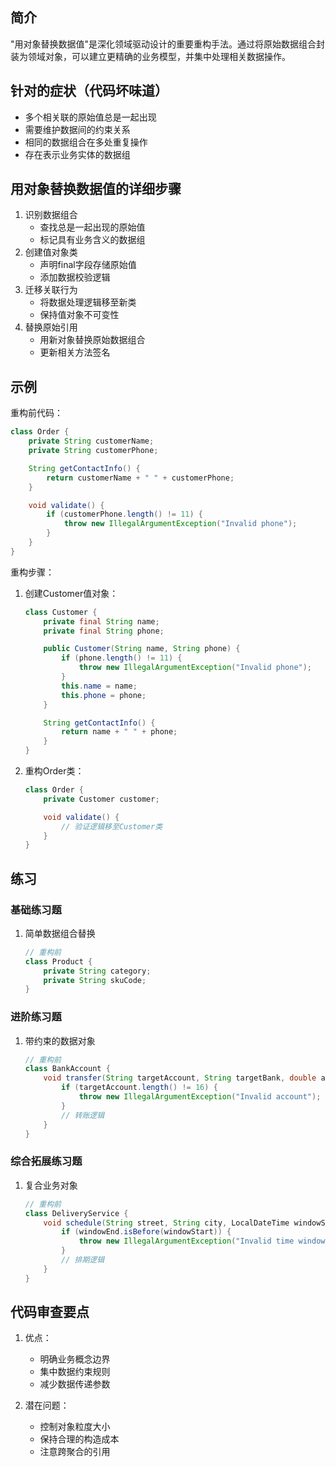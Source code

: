 ## 简介
"用对象替换数据值"是深化领域驱动设计的重要重构手法。通过将原始数据组合封装为领域对象，可以建立更精确的业务模型，并集中处理相关数据操作。

## 针对的症状（代码坏味道）
- 多个相关联的原始值总是一起出现
- 需要维护数据间的约束关系
- 相同的数据组合在多处重复操作
- 存在表示业务实体的数据组

## 用对象替换数据值的详细步骤
1. 识别数据组合
   - 查找总是一起出现的原始值
   - 标记具有业务含义的数据组
2. 创建值对象类
   - 声明final字段存储原始值
   - 添加数据校验逻辑
3. 迁移关联行为
   - 将数据处理逻辑移至新类
   - 保持值对象不可变性
4. 替换原始引用
   - 用新对象替换原始数据组合
   - 更新相关方法签名

## 示例
重构前代码：

```java
class Order {
    private String customerName;
    private String customerPhone;

    String getContactInfo() {
        return customerName + " " + customerPhone;
    }

    void validate() {
        if (customerPhone.length() != 11) {
            throw new IllegalArgumentException("Invalid phone");
        }
    }
}
```

重构步骤：
1. 创建Customer值对象：

    ```java
    class Customer {
        private final String name;
        private final String phone;
    
        public Customer(String name, String phone) {
            if (phone.length() != 11) {
                throw new IllegalArgumentException("Invalid phone");
            }
            this.name = name;
            this.phone = phone;
        }
    
        String getContactInfo() {
            return name + " " + phone;
        }
    }
    ```

2. 重构Order类：

    ```java
    class Order {
        private Customer customer;
    
        void validate() {
            // 验证逻辑移至Customer类
        }
    }
    ```

## 练习
### 基础练习题
1. 简单数据组合替换

    ```java
    // 重构前
    class Product {
        private String category;
        private String skuCode;
    }
    ```

### 进阶练习题
1. 带约束的数据对象

    ```java
    // 重构前
    class BankAccount {
        void transfer(String targetAccount, String targetBank, double amount) {
            if (targetAccount.length() != 16) {
                throw new IllegalArgumentException("Invalid account");
            }
            // 转账逻辑
        }
    }
    ```

### 综合拓展练习题
1. 复合业务对象

    ```java
    // 重构前
    class DeliveryService {
        void schedule(String street, String city, LocalDateTime windowStart, LocalDateTime windowEnd) {
            if (windowEnd.isBefore(windowStart)) {
                throw new IllegalArgumentException("Invalid time window");
            }
            // 排期逻辑
        }
    }
    ```

## 代码审查要点
1. 优点：
   - 明确业务概念边界
   - 集中数据约束规则
   - 减少数据传递参数

2. 潜在问题：
   - 控制对象粒度大小
   - 保持合理的构造成本
   - 注意跨聚合的引用
